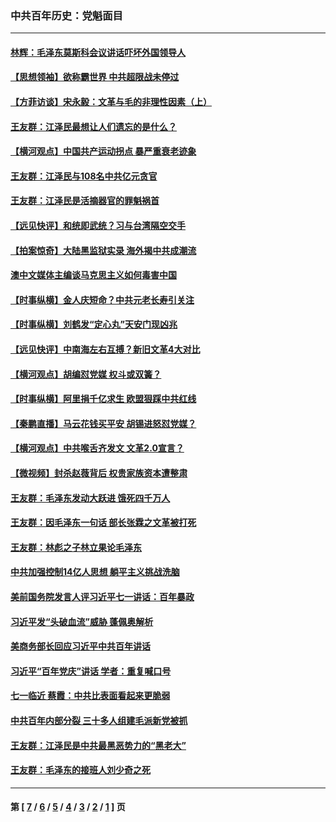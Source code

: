 ### 中共百年历史：党魁面目
---
#### [林辉：毛泽东莫斯科会议讲话吓坏外国领导人](../../pages/nf1176107/n13917931.md?02120430) 
#### [【思想领袖】欲称霸世界 中共超限战未停过](../../pages/nf1176107/n13745142.md?02120430) 
#### [【方菲访谈】宋永毅：文革与毛的非理性因素（上）](../../pages/nf1176107/n13469956.md?02120430) 
#### [王友群：江泽民最想让人们遗忘的是什么？](../../pages/nf1176107/n13408949.md?02120430) 
#### [【横河观点】中国共产运动拐点 暴严重衰老迹象](../../pages/nf1176107/n13388333.md?02120430) 
#### [王友群：江泽民与108名中共亿元贪官](../../pages/nf1176107/n13352358.md?02120430) 
#### [王友群：江泽民是活摘器官的罪魁祸首](../../pages/nf1176107/n13336903.md?02120430) 
#### [【远见快评】和统即武统？习与台湾隔空交手](../../pages/nf1176107/n13297739.md?02120430) 
#### [【拍案惊奇】大陆黑监狱实录 海外揭中共成潮流](../../pages/nf1176107/n13288853.md?02120430) 
#### [澳中文媒体主编谈马克思主义如何毒害中国](../../pages/nf1176107/n13257387.md?02120430) 
#### [【时事纵横】金人庆短命？中共元老长寿引关注](../../pages/nf1176107/n13217934.md?02120430) 
#### [【时事纵横】刘鹤发“定心丸”天安门现凶兆](../../pages/nf1176107/n13215416.md?02120430) 
#### [【远见快评】中南海左右互搏？新旧文革4大对比](../../pages/nf1176107/n13214745.md?02120430) 
#### [【横河观点】胡编怼党媒 权斗或双簧？](../../pages/nf1176107/n13210864.md?02120430) 
#### [【时事纵横】阿里捐千亿求生 欧盟狠踩中共红线](../../pages/nf1176107/n13206431.md?02120430) 
#### [【秦鹏直播】马云花钱买平安 胡锡进怒怼党媒？](../../pages/nf1176107/n13206392.md?02120430) 
#### [【横河观点】中共喉舌齐发文 文革2.0宣言？](../../pages/nf1176107/n13201248.md?02120430) 
#### [【微视频】封杀赵薇背后 权贵家族资本遭整肃](../../pages/nf1176107/n13197798.md?02120430) 
#### [王友群：毛泽东发动大跃进 饿死四千万人](../../pages/nf1176107/n13177158.md?02120430) 
#### [王友群：因毛泽东一句话 部长张霖之文革被打死](../../pages/nf1176107/n13161711.md?02120430) 
#### [王友群：林彪之子林立果论毛泽东](../../pages/nf1176107/n13128622.md?02120430) 
#### [中共加强控制14亿人思想 躺平主义挑战洗脑](../../pages/nf1176107/n13094299.md?02120430) 
#### [美前国务院发言人评习近平七一讲话：百年暴政](../../pages/nf1176107/n13066986.md?02120430) 
#### [习近平发“头破血流”威胁 蓬佩奥解析](../../pages/nf1176107/n13063604.md?02120430) 
#### [美商务部长回应习近平中共百年讲话](../../pages/nf1176107/n13062903.md?02120430) 
#### [习近平“百年党庆”讲话 学者：重复喊口号](../../pages/nf1176107/n13061411.md?02120430) 
#### [七一临近 蔡霞：中共比表面看起来更脆弱](../../pages/nf1176107/n13056418.md?02120430) 
#### [中共百年内部分裂 三十多人组建毛派新党被抓](../../pages/nf1176107/n13044023.md?02120430) 
#### [王友群：江泽民是中共最黑恶势力的“黑老大”](../../pages/nf1176107/n13022180.md?02120430) 
#### [王友群：毛泽东的接班人刘少奇之死](../../pages/nf1176107/n12991772.md?02120430) 

---
#### 第 [ [7](./7.md?02120430) / [6](./6.md?02120430) / [5](./5.md?02120430) / [4](./4.md?02120430) / [3](./3.md?02120430) / [2](./2.md?02120430) / [1](./1.md?02120430) ] 页
